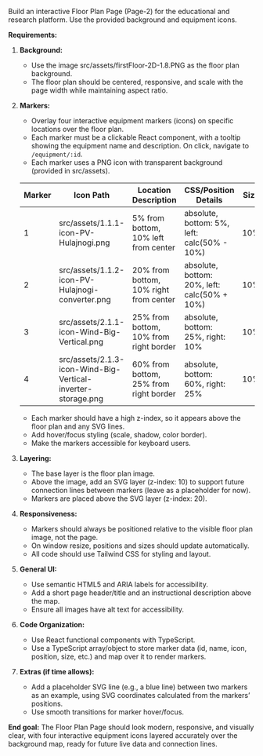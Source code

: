 Build an interactive Floor Plan Page (Page-2) for the educational and research platform. Use the provided background and equipment icons.

**Requirements:**

1. **Background:**
   - Use the image src/assets/firstFloor-2D-1.8.PNG as the floor plan background.
   - The floor plan should be centered, responsive, and scale with the page width while maintaining aspect ratio.

2. **Markers:**
   - Overlay four interactive equipment markers (icons) on specific locations over the floor plan.
   - Each marker must be a clickable React component, with a tooltip showing the equipment name and description. On click, navigate to `/equipment/:id`.
   - Each marker uses a PNG icon with transparent background (provided in src/assets).

   | Marker | Icon Path                                               | Location Description                       | CSS/Position Details                                | Size   |
   |--------|---------------------------------------------------------|--------------------------------------------|-----------------------------------------------------|--------|
   | 1      | src/assets/1.1.1-icon-PV-Hulajnogi.png                 | 5% from bottom, 10% left from center       | absolute, bottom: 5%, left: calc(50% - 10%)         | 10%    |
   | 2      | src/assets/1.1.2-icon-PV-Hulajnogi-converter.png        | 20% from bottom, 10% right from center     | absolute, bottom: 20%, left: calc(50% + 10%)        | 10%    |
   | 3      | src/assets/2.1.1-icon-Wind-Big-Vertical.png             | 25% from bottom, 10% from right border     | absolute, bottom: 25%, right: 10%                   | 10%    |
   | 4      | src/assets/2.1.3-icon-Wind-Big-Vertical-inverter-storage.png | 60% from bottom, 25% from right border | absolute, bottom: 60%, right: 25%                   | 10%    |

   - Each marker should have a high z-index, so it appears above the floor plan and any SVG lines.
   - Add hover/focus styling (scale, shadow, color border).
   - Make the markers accessible for keyboard users.

3. **Layering:**
   - The base layer is the floor plan image.
   - Above the image, add an SVG layer (z-index: 10) to support future connection lines between markers (leave as a placeholder for now).
   - Markers are placed above the SVG layer (z-index: 20).

4. **Responsiveness:**
   - Markers should always be positioned relative to the visible floor plan image, not the page.
   - On window resize, positions and sizes should update automatically.
   - All code should use Tailwind CSS for styling and layout.

5. **General UI:**
   - Use semantic HTML5 and ARIA labels for accessibility.
   - Add a short page header/title and an instructional description above the map.
   - Ensure all images have alt text for accessibility.

6. **Code Organization:**
   - Use React functional components with TypeScript.
   - Use a TypeScript array/object to store marker data (id, name, icon, position, size, etc.) and map over it to render markers.

7. **Extras (if time allows):**
   - Add a placeholder SVG line (e.g., a blue line) between two markers as an example, using SVG coordinates calculated from the markers’ positions.
   - Use smooth transitions for marker hover/focus.

**End goal:** The Floor Plan Page should look modern, responsive, and visually clear, with four interactive equipment icons layered accurately over the background map, ready for future live data and connection lines.

